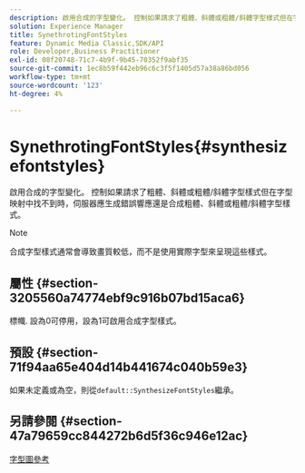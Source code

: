 ```yaml
---
description: 啟用合成的字型變化。 控制如果請求了粗體、斜體或粗體/斜體字型樣式但在字型映射中找不到時，伺服器應生成錯誤響應還是合成粗體、斜體或粗體/斜體字型樣式。
solution: Experience Manager
title: SynethrotingFontStyles
feature: Dynamic Media Classic,SDK/API
role: Developer,Business Practitioner
exl-id: 08f20748-71c7-4b9f-9b45-70352f9abf35
source-git-commit: 1ec8b59f442eb96c6c3f5f1405d57a38a86bd056
workflow-type: tm+mt
source-wordcount: '123'
ht-degree: 4%

---
```


# SynethrotingFontStyles{#synthesizefontstyles}

啟用合成的字型變化。 控制如果請求了粗體、斜體或粗體/斜體字型樣式但在字型映射中找不到時，伺服器應生成錯誤響應還是合成粗體、斜體或粗體/斜體字型樣式。

>[!NOTE]
>
>合成字型樣式通常會導致畫質較低，而不是使用實際字型來呈現這些樣式。

## 屬性 {#section-3205560a74774ebf9c916b07bd15aca6}

標幟. 設為0可停用，設為1可啟用合成字型樣式。

## 預設 {#section-71f94aa65e404d14b441674c040b59e3}

如果未定義或為空，則從`default::SynthesizeFontStyles`繼承。

## 另請參閱 {#section-47a79659cc844272b6d5f36c946e12ac}

[字型圖參考](../../../../../is-api/image-catalog/image-serving-api-ref/c-image-catalog-reference/c-font-map-reference/c-font-map-reference.md#concept-f81f319d03c646c5a8ef87b3277dd37d)
